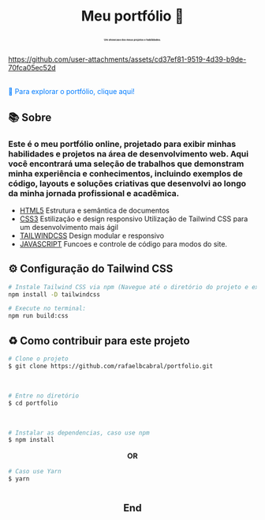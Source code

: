 <h1 align="center">
  <p><b>Meu portfólio 🎈</b> <br> <p style="font-size: 5px">Um showcase dos meus projetos e habilidades.</p></p>
</h1>


https://github.com/user-attachments/assets/cd37ef81-9519-4d39-b9de-70fca05ec52d


<br>
<a href="https://rafaelcabral.netlify.app/" style="text-decoration: none; color: #007bff;">
  🚀 Para explorar o portfólio, clique aqui!
</a>


## 📚 Sobre

### Este é o meu portfólio online, projetado para exibir minhas habilidades e projetos na área de desenvolvimento web. Aqui você encontrará uma seleção de trabalhos que demonstram minha experiência e conhecimentos, incluindo exemplos de código, layouts e soluções criativas que desenvolvi ao longo da minha jornada profissional e acadêmica.


- [HTML5](https://www.w3schools.com/html/)
Estrutura e semântica de documentos
- [CSS3](https://www.w3schools.com/css/)
Estilização e design responsivo
Utilização de Tailwind CSS para um desenvolvimento mais ágil
- [TAILWINDCSS](https://tailwindcss.com/)
Design modular e responsivo
- [JAVASCRIPT](https://www.w3schools.com/js)
Funcoes e controle de código para modos do site.


## ⚙️ Configuração do Tailwind CSS

```bash
# Instale Tailwind CSS via npm (Navegue até o diretório do projeto e execute:):
npm install -D tailwindcss
````

```bash
# Execute no terminal:
npm run build:css
````

## ♻️ Como contribuir para este projeto

```bash
# Clone o projeto
$ git clone https://github.com/rafaelbcabral/portfolio.git
````
<br>

````bash
# Entre no diretório
$ cd portfolio
````
<br>

````bash
# Instalar as dependencias, caso use npm
$ npm install
````

<p style="text-align: center; font-size: 15px; "><b>OR</b></p>

````bash
# Caso use Yarn
$ yarn
````

<h1></h1>
<p style="text-align: center; font-weight: bold; font-size: 20px">End</p>
